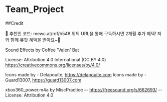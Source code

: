 # Team_Project

##Credit

🎫 추천인 코드: mewc.at/ref/h548
위의 URL을 통해 구독하시면 2개월 추가 혜택!
저와 함께 뮤팟 혜택을 받아요~🎁

Sound Effects by Coffee 'Valen' Bat

License: Attribution 4.0 International (CC BY 4.0)
https://creativecommons.org/licenses/by/4.0/

Icons made by - Delapouite, https://delapouite.com
Icons made by - Guard13007, https://guard13007.com

xbox360_power.m4a by MiscPractice -- https://freesound.org/s/662693/ -- License: Attribution 4.0